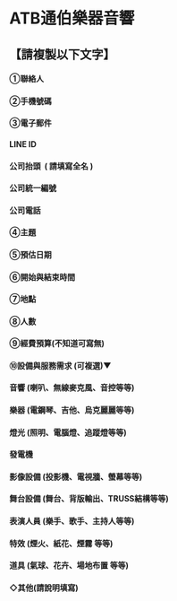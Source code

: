 
<html>
  <head>
    <meta charset="utf-8" />
  </head>
  <body>
<h1>ATB通伯樂器音響</h1>
<h2>【請複製以下文字】</h2>
<h4>①聯絡人<h4>
<h4>②手機號碼<h4>
<h4>③電子郵件<h4>
<h4>LINE ID<h4>
<h4>公司抬頭  ( 請填寫全名 )<h4>
<h4>公司統一編號<h4>
<h4>公司電話<h4>
<h4>④主題<h4>
<h4>⑤預估日期<h4>
<h4>⑥開始與結束時間<h4>
<h4>⑦地點<h4>
<h4>⑧人數<h4>
<h4>⑨經費預算(不知道可寫無)<h4>
<h4>⑩設備與服務需求 (可複選)▼<h4>
<h4>音響 (喇叭、無線麥克風、音控等等)<h4>
<h4>樂器 (電鋼琴、吉他、烏克麗麗等等)<h4>
<h4>燈光 (照明、電腦燈、追蹤燈等等)<h4>
<h4>發電機<h4>
<h4>影像設備 (投影機、電視牆、螢幕等等)<h4>
<h4>舞台設備 (舞台、背版輸出、TRUSS結構等等)<h4>
<h4>表演人員 (樂手、歌手、主持人等等)<h4>
<h4>特效 (煙火、紙花、煙霧 等等)<h4>
<h4>道具 (氣球、花卉、場地布置 等等)<h4>
<h4>◇其他(請說明填寫)</h4>
  </body>
</html>
